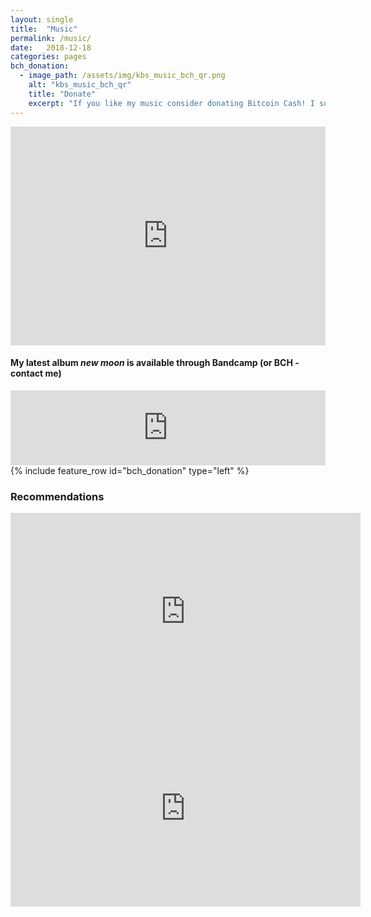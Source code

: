 ```yaml
---
layout: single
title:  "Music"
permalink: /music/
date:   2018-12-18
categories: pages
bch_donation:
  - image_path: /assets/img/kbs_music_bch_qr.png
    alt: "kbs_music_bch_qr"
    title: "Donate"
    excerpt: "If you like my music consider donating Bitcoin Cash! I suffer from a never-ending list of instruments I would like to buy."
---
```


<iframe width="100%" height="350" scrolling="no" frameborder="no" src="https://w.soundcloud.com/player/?url=https%3A//api.soundcloud.com/users/7604029&amp;color=%23ff5500&amp;auto_play=false&amp;hide_related=false&amp;show_comments=true&amp;show_user=true&amp;show_reposts=false"></iframe>

#### My latest album *new moon* is available through Bandcamp (or BCH - contact me)

<iframe style="border: 0; width: 100%; height: 120px;" src="https://bandcamp.com/EmbeddedPlayer/album=4288753017/size=large/bgcol=ffffff/linkcol=0687f5/tracklist=false/artwork=small/transparent=true/" seamless><a href="http://kbs-music.bandcamp.com/album/new-moon">new moon by KBS</a></iframe>
<br>
{% include feature_row id="bch_donation" type="left" %}

### Recommendations
<iframe width="560" height="315" src="https://www.youtube.com/embed/6hIgBEXuQD8?rel=0" frameborder="0" allowfullscreen></iframe>

<iframe width="560" height="315" src="https://www.youtube.com/embed/cjCxYGp-2f4?rel=0" frameborder="0" allowfullscreen></iframe>
